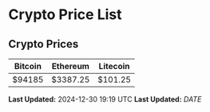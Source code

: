 # Crypto Price List

## Crypto Prices
| Bitcoin | Ethereum | Litecoin |
| ------- | -------- | -------- |
| $94185 | $3387.25 | $101.25 |
**Last Updated:** 2024-12-30 19:19 UTC
**Last Updated:** $DATE$
